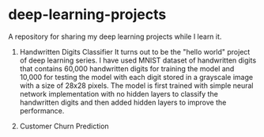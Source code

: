 # deep-learning-projects
A repository for sharing my deep learning projects while I learn it.
1. Handwritten Digits Classifier
It turns out to be the "hello world" project of deep learning series. I have used MNIST dataset of handwritten digits that contains 60,000 handwritten digits for training the model and 10,000 for testing the model with each digit stored in a grayscale image with a size of 28x28 pixels. The model is first trained with simple neural network implementation with no hidden layers to classify the handwritten digits and then added hidden layers to improve the performance.

3. Customer Churn Prediction
